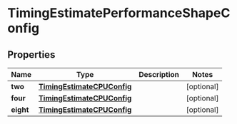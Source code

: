 

# TimingEstimatePerformanceShapeConfig


## Properties

Name | Type | Description | Notes
------------ | ------------- | ------------- | -------------
**two** | [**TimingEstimateCPUConfig**](TimingEstimateCPUConfig.md) |  |  [optional]
**four** | [**TimingEstimateCPUConfig**](TimingEstimateCPUConfig.md) |  |  [optional]
**eight** | [**TimingEstimateCPUConfig**](TimingEstimateCPUConfig.md) |  |  [optional]



